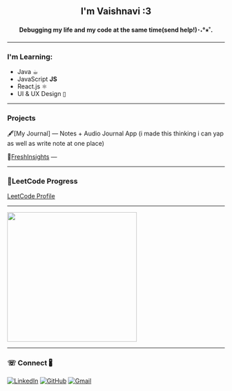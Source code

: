 <h2 align="center">I'm Vaishnavi :3</h2>
<h4 align="center">Debugging my life and my code at the same time(send help!)･˖°⭒˚.</h4>

---

###  I'm Learning:
- Java ☕︎
- JavaScript  **JS**
- React.js  ⚛
- UI & UX Design  ▯

---

###  Projects
🖋[My Journal] — Notes + Audio Journal App (i made this thinking i can yap as well as write note at one place)

🍓[FreshInsights](#) — 

---
### 🎐LeetCode Progress
[LeetCode Profile](https://leetcode.com/u/vaishnavileet-22/)

---

<img src="https://i.pinimg.com/originals/6a/c7/80/6ac780f0649e8e2497148d50edf432c3.gif" width="300"/>

---

### ☏ Connect 🖁
[![LinkedIn](https://img.shields.io/badge/LinkedIn-0077B5?style=for-the-badge&logo=linkedin&logoColor=white)](https://www.linkedin.com/in/vaishnavi-kumari-150962277)
[![GitHub](https://img.shields.io/badge/GitHub-000000?style=for-the-badge&logo=github&logoColor=white)](https://github.com/vaishnavi791)
[![Gmail](https://img.shields.io/badge/Email-D14836?style=for-the-badge&logo=gmail&logoColor=white)](mailto:vaishnavigupta170@gmail.com)
